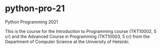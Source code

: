 # python-pro-21
Python Programming 2021

This is the course for the Introduction to Programming course (TKT10002, 5 cr) and the Advanced Course in Programming (TKT10003, 5 cr) from the Department of Computer Science at the University of Helsinki.
